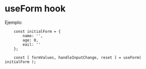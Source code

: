 # useForm hook

Ejemplo:
```
    const initialForm = {
        name: '',
        age: 0,
        eail: ''
    };
    
    const [ formValues, handleInputChange, reset ] = useForm( initialForm );
```